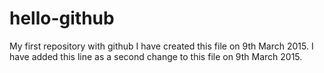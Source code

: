 # hello-github
My first repository with github
I have created this file on 9th March 2015.
I have added this line as a second change to this file on 9th March 2015.

